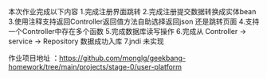 本次作业完成以下内容
  1.完成注册界面跳转
  2.完成注册提交数据转换成实体bean
  3.使用注释支持返回Controller返回值方法自助选择返回json 还是跳转页面 
  4.支持一个Controller中存在多个函数
  5.完成数据库读写操作
  6.完成从 Controller -> service -> Repository 数据成功入库
  7.jndi 未实现
  
  
  作业项目地址 ：https://github.com/monglg/geekbang-homework/tree/main/projects/stage-0/user-platform
